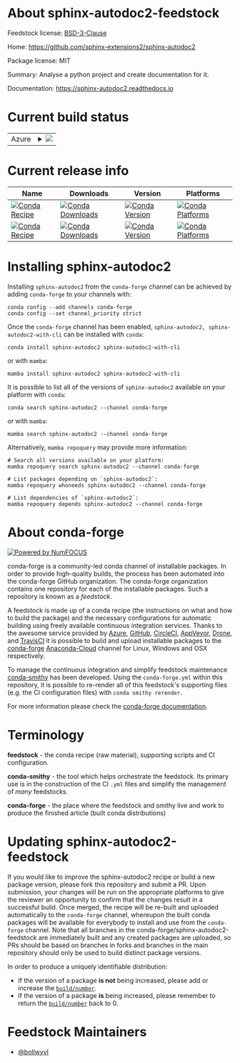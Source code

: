 About sphinx-autodoc2-feedstock
===============================

Feedstock license: [BSD-3-Clause](https://github.com/conda-forge/sphinx-autodoc2-feedstock/blob/main/LICENSE.txt)

Home: https://github.com/sphinx-extensions2/sphinx-autodoc2

Package license: MIT

Summary: Analyse a python project and create documentation for it.

Documentation: https://sphinx-autodoc2.readthedocs.io

Current build status
====================


<table>
    
  <tr>
    <td>Azure</td>
    <td>
      <details>
        <summary>
          <a href="https://dev.azure.com/conda-forge/feedstock-builds/_build/latest?definitionId=19109&branchName=main">
            <img src="https://dev.azure.com/conda-forge/feedstock-builds/_apis/build/status/sphinx-autodoc2-feedstock?branchName=main">
          </a>
        </summary>
        <table>
          <thead><tr><th>Variant</th><th>Status</th></tr></thead>
          <tbody><tr>
              <td>linux_64</td>
              <td>
                <a href="https://dev.azure.com/conda-forge/feedstock-builds/_build/latest?definitionId=19109&branchName=main">
                  <img src="https://dev.azure.com/conda-forge/feedstock-builds/_apis/build/status/sphinx-autodoc2-feedstock?branchName=main&jobName=linux&configuration=linux%20linux_64_" alt="variant">
                </a>
              </td>
            </tr><tr>
              <td>osx_64</td>
              <td>
                <a href="https://dev.azure.com/conda-forge/feedstock-builds/_build/latest?definitionId=19109&branchName=main">
                  <img src="https://dev.azure.com/conda-forge/feedstock-builds/_apis/build/status/sphinx-autodoc2-feedstock?branchName=main&jobName=osx&configuration=osx%20osx_64_" alt="variant">
                </a>
              </td>
            </tr><tr>
              <td>win_64</td>
              <td>
                <a href="https://dev.azure.com/conda-forge/feedstock-builds/_build/latest?definitionId=19109&branchName=main">
                  <img src="https://dev.azure.com/conda-forge/feedstock-builds/_apis/build/status/sphinx-autodoc2-feedstock?branchName=main&jobName=win&configuration=win%20win_64_" alt="variant">
                </a>
              </td>
            </tr>
          </tbody>
        </table>
      </details>
    </td>
  </tr>
</table>

Current release info
====================

| Name | Downloads | Version | Platforms |
| --- | --- | --- | --- |
| [![Conda Recipe](https://img.shields.io/badge/recipe-sphinx--autodoc2-green.svg)](https://anaconda.org/conda-forge/sphinx-autodoc2) | [![Conda Downloads](https://img.shields.io/conda/dn/conda-forge/sphinx-autodoc2.svg)](https://anaconda.org/conda-forge/sphinx-autodoc2) | [![Conda Version](https://img.shields.io/conda/vn/conda-forge/sphinx-autodoc2.svg)](https://anaconda.org/conda-forge/sphinx-autodoc2) | [![Conda Platforms](https://img.shields.io/conda/pn/conda-forge/sphinx-autodoc2.svg)](https://anaconda.org/conda-forge/sphinx-autodoc2) |
| [![Conda Recipe](https://img.shields.io/badge/recipe-sphinx--autodoc2--with--cli-green.svg)](https://anaconda.org/conda-forge/sphinx-autodoc2-with-cli) | [![Conda Downloads](https://img.shields.io/conda/dn/conda-forge/sphinx-autodoc2-with-cli.svg)](https://anaconda.org/conda-forge/sphinx-autodoc2-with-cli) | [![Conda Version](https://img.shields.io/conda/vn/conda-forge/sphinx-autodoc2-with-cli.svg)](https://anaconda.org/conda-forge/sphinx-autodoc2-with-cli) | [![Conda Platforms](https://img.shields.io/conda/pn/conda-forge/sphinx-autodoc2-with-cli.svg)](https://anaconda.org/conda-forge/sphinx-autodoc2-with-cli) |

Installing sphinx-autodoc2
==========================

Installing `sphinx-autodoc2` from the `conda-forge` channel can be achieved by adding `conda-forge` to your channels with:

```
conda config --add channels conda-forge
conda config --set channel_priority strict
```

Once the `conda-forge` channel has been enabled, `sphinx-autodoc2, sphinx-autodoc2-with-cli` can be installed with `conda`:

```
conda install sphinx-autodoc2 sphinx-autodoc2-with-cli
```

or with `mamba`:

```
mamba install sphinx-autodoc2 sphinx-autodoc2-with-cli
```

It is possible to list all of the versions of `sphinx-autodoc2` available on your platform with `conda`:

```
conda search sphinx-autodoc2 --channel conda-forge
```

or with `mamba`:

```
mamba search sphinx-autodoc2 --channel conda-forge
```

Alternatively, `mamba repoquery` may provide more information:

```
# Search all versions available on your platform:
mamba repoquery search sphinx-autodoc2 --channel conda-forge

# List packages depending on `sphinx-autodoc2`:
mamba repoquery whoneeds sphinx-autodoc2 --channel conda-forge

# List dependencies of `sphinx-autodoc2`:
mamba repoquery depends sphinx-autodoc2 --channel conda-forge
```


About conda-forge
=================

[![Powered by
NumFOCUS](https://img.shields.io/badge/powered%20by-NumFOCUS-orange.svg?style=flat&colorA=E1523D&colorB=007D8A)](https://numfocus.org)

conda-forge is a community-led conda channel of installable packages.
In order to provide high-quality builds, the process has been automated into the
conda-forge GitHub organization. The conda-forge organization contains one repository
for each of the installable packages. Such a repository is known as a *feedstock*.

A feedstock is made up of a conda recipe (the instructions on what and how to build
the package) and the necessary configurations for automatic building using freely
available continuous integration services. Thanks to the awesome service provided by
[Azure](https://azure.microsoft.com/en-us/services/devops/), [GitHub](https://github.com/),
[CircleCI](https://circleci.com/), [AppVeyor](https://www.appveyor.com/),
[Drone](https://cloud.drone.io/welcome), and [TravisCI](https://travis-ci.com/)
it is possible to build and upload installable packages to the
[conda-forge](https://anaconda.org/conda-forge) [Anaconda-Cloud](https://anaconda.org/)
channel for Linux, Windows and OSX respectively.

To manage the continuous integration and simplify feedstock maintenance
[conda-smithy](https://github.com/conda-forge/conda-smithy) has been developed.
Using the ``conda-forge.yml`` within this repository, it is possible to re-render all of
this feedstock's supporting files (e.g. the CI configuration files) with ``conda smithy rerender``.

For more information please check the [conda-forge documentation](https://conda-forge.org/docs/).

Terminology
===========

**feedstock** - the conda recipe (raw material), supporting scripts and CI configuration.

**conda-smithy** - the tool which helps orchestrate the feedstock.
                   Its primary use is in the construction of the CI ``.yml`` files
                   and simplify the management of *many* feedstocks.

**conda-forge** - the place where the feedstock and smithy live and work to
                  produce the finished article (built conda distributions)


Updating sphinx-autodoc2-feedstock
==================================

If you would like to improve the sphinx-autodoc2 recipe or build a new
package version, please fork this repository and submit a PR. Upon submission,
your changes will be run on the appropriate platforms to give the reviewer an
opportunity to confirm that the changes result in a successful build. Once
merged, the recipe will be re-built and uploaded automatically to the
`conda-forge` channel, whereupon the built conda packages will be available for
everybody to install and use from the `conda-forge` channel.
Note that all branches in the conda-forge/sphinx-autodoc2-feedstock are
immediately built and any created packages are uploaded, so PRs should be based
on branches in forks and branches in the main repository should only be used to
build distinct package versions.

In order to produce a uniquely identifiable distribution:
 * If the version of a package **is not** being increased, please add or increase
   the [``build/number``](https://docs.conda.io/projects/conda-build/en/latest/resources/define-metadata.html#build-number-and-string).
 * If the version of a package **is** being increased, please remember to return
   the [``build/number``](https://docs.conda.io/projects/conda-build/en/latest/resources/define-metadata.html#build-number-and-string)
   back to 0.

Feedstock Maintainers
=====================

* [@bollwyvl](https://github.com/bollwyvl/)

